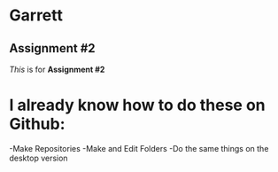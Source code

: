 # Garrett
## Assignment #2
*This* is for **Assignment #2**
# I already know how to do these on Github:
-Make Repositories
-Make and Edit Folders
-Do the same things on the desktop version
